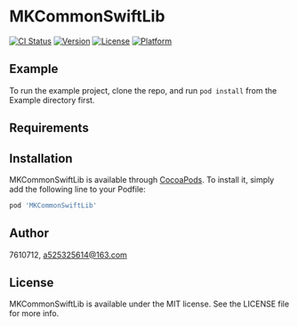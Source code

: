 # MKCommonSwiftLib

[![CI Status](https://img.shields.io/travis/7610712/MKCommonSwiftLib.svg?style=flat)](https://travis-ci.org/7610712/MKCommonSwiftLib)
[![Version](https://img.shields.io/cocoapods/v/MKCommonSwiftLib.svg?style=flat)](https://cocoapods.org/pods/MKCommonSwiftLib)
[![License](https://img.shields.io/cocoapods/l/MKCommonSwiftLib.svg?style=flat)](https://cocoapods.org/pods/MKCommonSwiftLib)
[![Platform](https://img.shields.io/cocoapods/p/MKCommonSwiftLib.svg?style=flat)](https://cocoapods.org/pods/MKCommonSwiftLib)

## Example

To run the example project, clone the repo, and run `pod install` from the Example directory first.

## Requirements

## Installation

MKCommonSwiftLib is available through [CocoaPods](https://cocoapods.org). To install
it, simply add the following line to your Podfile:

```ruby
pod 'MKCommonSwiftLib'
```

## Author

7610712, a525325614@163.com

## License

MKCommonSwiftLib is available under the MIT license. See the LICENSE file for more info.
